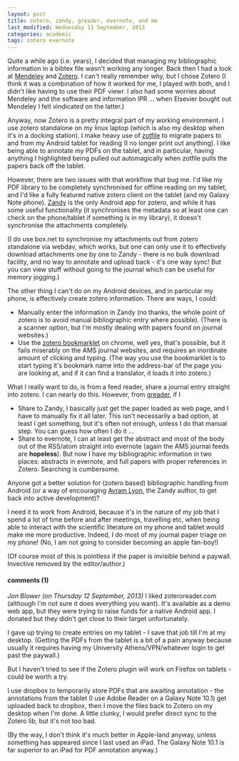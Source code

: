 ```yaml
---
layout: post
title: zotero, zandy, greader, evernote, and me
last_modified: Wednesday 11 September, 2013
categories: academic
tags: zotero evernote
---
```

Quite a while ago (i.e. years), I decided that managing my bibliographic information in a bibtex file wasn't working any longer. Back then I had a look at [Mendeley](http://www.mendeley.com/) and [Zotero](http://www.zotero.org/). I can't really remember why, but I chose Zotero (I think it was a combination of how it worked for me, I played with both, and I didn't like having to use their PDF viewr. I also had some worries about Mendeley and the software and information IPR ... when Elsevier bought out Mendeley I felt vindicated on the latter.)

Anyway, now Zotero is a pretty integral part of my working environment. I use zotero standalone on my linux laptop (which is also my desktop when it's in a docking station). I make heavy use of [zotfile](http://www.columbia.edu/~jpl2136/zotfile.html) to migrate papers to and from my Android tablet for reading (I no longer print out anything). I like being able to annotate my PDFs on the tablet, and in particular, having anything I highlighted being pulled out automagically when zotfile pulls the papers back off the tablet.

However, there are two issues with that workflow that bug me. I'd like my PDF library to be completely synchronised for offline reading on my tablet, and I'd like a fully featured native zotero client on the tablet (and my Galaxy Note phone). [Zandy](http://goo.gl/FECSh) is the only Android app for zotero, and while it has some useful functionality (it synchronises the metadata so at least one can check on the phone/tablet if something is in my library), it doesn't synchronise the attachments completely.

(I do use box.net to synchronise my attachments out from zotero standalone via webdav, which works, but one can only use it to effectively download attachments one by one to Zandy - there is no bulk download facility, and no way to annotate and upload back - it's one way sync! But you can view stuff without going to the journal which can be useful for memory jogging.)

The other thing I can't do on my Android devices, and in particular my phone, is effectively create zotero information. There are ways, I could:
* Manually enter the information in Zandy (no thanks, the whole point of zotero is to avoid manual bibliographic entry where possible). (There is a scanner option, but I'm mostly dealing with papers found on journal websites.)
* Use the [zotero bookmarklet](http://www.zotero.org/downloadbookmarklet) on chrome, well yes, that's possible, but it fails miserably on the AMS journal websites, and requires an inordinate amount of clicking and typing. (The way you use the bookmarklet is to start typing it's bookmark name into the address-bar of the page you are looking at, and if it can find a translator, it loads it into zotero.)

What I really want to do, is from a feed reader, share a journal entry straight into zotero. I can nearly do this.  However,  from [greader](http://goo.gl/MiMf59), if I
* Share to Zandy, I basically just get the paper loaded as web page, and I have to manually fix it all later. This isn't necessarily a bad option, at least I get something, but it's often not enough, unless I do that manual step. You can guess how often I do it ...
* Share to evernote, I can at least get the abstract and most of the body out of the RSS/atom straight into evernote (again the AMS journal feeds are **hopeless**). But now I have my bibliographic information in two places: abstracts in evernote, and full papers with proper references in Zotero. Searching is cumbersome.

Anyone got a better solution for (zotero based) bibliographic handling from Android (or a way of encouraging [Avram Lyon](https://github.com/ajlyon), the Zandy author, to get back into active development)?

I need it to work from Android, because it's in the nature of my job that I spend a lot of time before and after meetings, travelling etc, when being able to interact with the scientific literature on my phone and tablet would make me more productive. Indeed, I do most of my journal paper triage on my phone! (No, I am not going to consider becoming an apple fan-boy!)

(Of course most of this is pointless if the paper is invisible behind a paywall. Invective removed by the editor/author.)


#### comments (1)
*Jon Blower (on Thursday 12 September, 2013)*
I liked zoteroreader.com (although I'm not sure it does everything you want). It's available as a demo web app, but they were trying to raise funds for a native Android app. I donated but they didn't get close to their target unfortunately.

I gave up trying to create entries on my tablet - I save that job till I'm at my desktop. (Getting the PDFs from the tablet is a bit of a pain anyway because usually it requires having my University Athens/VPN/whatever login to get past the paywall.)

But I haven't tried to see if the Zotero plugin will work on Firefox on tablets - could be worth a try.

I use dropbox to temporarily store PDFs that are awaiting annotation - the annotations from the tablet (I use Adobe Reader on a Galaxy Note 10.1) get uploaded back to dropbox, then I move the files back to Zotero on my desktop when I'm done. A little clunky, I would prefer direct sync to the Zotero lib, but it's not too bad.

(By the way, I don't think it's much better in Apple-land anyway, unless something has appeared since I last used an iPad. The Galaxy Note 10.1 is far superior to an iPad for PDF annotation anyway.)
